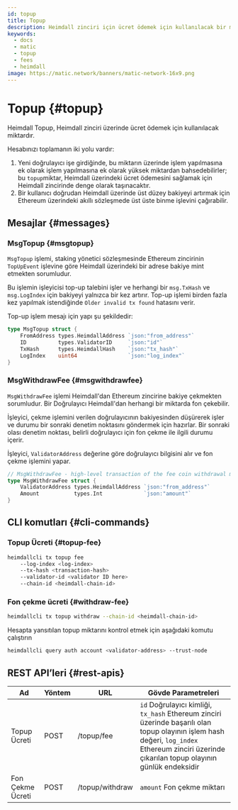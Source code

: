 ```yaml
---
id: topup
title: Topup
description: Heimdall zinciri için ücret ödemek için kullanılacak bir miktar
keywords:
  - docs
  - matic
  - topup
  - fees
  - heimdall
image: https://matic.network/banners/matic-network-16x9.png
---
```


# Topup {#topup}

Heimdall Topup, Heimdall zinciri üzerinde ücret ödemek için kullanılacak miktardır.

Hesabınızı toplamanın iki yolu vardır:

1. Yeni doğrulayıcı işe girdiğinde, bu miktarın üzerinde işlem yapılmasına ek olarak işlem yapılmasına ek olarak yüksek miktardan bahsedebilirler; bu `topup`miktar, Heimdall üzerindeki ücret ödemesini sağlamak için Heimdall zincirinde denge olarak taşınacaktır.
2. Bir kullanıcı doğrudan Heimdall üzerinde üst düzey bakiyeyi artırmak için Ethereum üzerindeki akıllı sözleşmede üst üste binme işlevini çağırabilir.

## Mesajlar {#messages}

### MsgTopup {#msgtopup}

`MsgTopup` işlemi, staking yönetici sözleşmesinde Ethereum zincirinin `TopUpEvent` işlevine göre Heimdall üzerindeki bir adrese bakiye mint etmekten sorumludur.

Bu işlemin işleyicisi top-up talebini işler ve herhangi bir `msg.TxHash` ve `msg.LogIndex` için bakiyeyi yalnızca bir kez artırır. Top-up işlemi birden fazla kez yapılmak istendiğinde `Older invalid tx found` hatasını verir.

Top-up işlem mesajı için yapı şu şekildedir:

```go
type MsgTopup struct {
	FromAddress types.HeimdallAddress `json:"from_address"`
	ID          types.ValidatorID     `json:"id"`
	TxHash      types.HeimdallHash    `json:"tx_hash"`
	LogIndex    uint64                `json:"log_index"`
}
```

### MsgWithdrawFee {#msgwithdrawfee}

`MsgWithdrawFee` işlemi Heimdall'dan Ethereum zincirine bakiye çekmekten sorumludur. Bir Doğrulayıcı Heimdall'dan herhangi bir miktarda fon çekebilir.

İşleyici, çekme işlemini verilen doğrulayıcının bakiyesinden düşürerek işler ve durumu bir sonraki denetim noktasını göndermek için hazırlar. Bir sonraki olası denetim noktası, belirli doğrulayıcı için fon çekme ile ilgili durumu içerir.

İşleyici, `ValidatorAddress` değerine göre doğrulayıcı bilgisini alır ve fon çekme işlemini yapar.

```go
// MsgWithdrawFee - high-level transaction of the fee coin withdrawal module
type MsgWithdrawFee struct {
	ValidatorAddress types.HeimdallAddress `json:"from_address"`
	Amount           types.Int             `json:"amount"`
}
```

## CLI komutları {#cli-commands}

### Topup Ücreti {#topup-fee}

```bash
heimdallcli tx topup fee
	--log-index <log-index>
	--tx-hash <transaction-hash>
	--validator-id <validator ID here>
	--chain-id <heimdall-chain-id>
```

### Fon çekme ücreti {#withdraw-fee}

```bash
heimdallcli tx topup withdraw --chain-id <heimdall-chain-id>
```

Hesapta yansıtılan topup miktarını kontrol etmek için aşağıdaki komutu çalıştırın

```bash
heimdallcli query auth account <validator-address> --trust-node
```

## REST API’leri {#rest-apis}

| Ad | Yöntem | URL | Gövde Parametreleri |
|----------------------|------|------------------|-------------------------------------------------------------------------------------------------------------------------------------------------|
| Topup Ücreti | POST | /topup/fee | `id` Doğrulayıcı kimliği, `tx_hash` Ethereum zinciri üzerinde başarılı olan topup olayının işlem hash değeri, `log_index` Ethereum zinciri üzerinde çıkarılan topup olayının günlük endeksidir |
| Fon Çekme Ücreti | POST | /topup/withdraw | `amount` Fon çekme miktarı |
